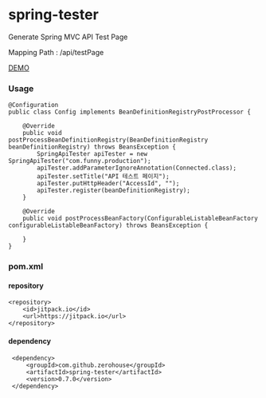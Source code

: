 # spring-tester

    
    


Generate Spring MVC API Test Page

Mapping Path : /api/testPage

[DEMO](https://rawgit.com/zerohouse/spring-tester/master/test.html)
    
### Usage
    
    @Configuration
    public class Config implements BeanDefinitionRegistryPostProcessor {
    
        @Override
        public void postProcessBeanDefinitionRegistry(BeanDefinitionRegistry beanDefinitionRegistry) throws BeansException {
            SpringApiTester apiTester = new SpringApiTester("com.funny.production");
            apiTester.addParameterIgnoreAnnotation(Connected.class);
            apiTester.setTitle("API 테스트 페이지");
            apiTester.putHttpHeader("AccessId", "");
            apiTester.register(beanDefinitionRegistry);
        }
    
        @Override
        public void postProcessBeanFactory(ConfigurableListableBeanFactory configurableListableBeanFactory) throws BeansException {
    
        }
    }
    
    
### pom.xml
#### repository
    <repository>
        <id>jitpack.io</id>
        <url>https://jitpack.io</url>
    </repository>
    
#### dependency    
     <dependency>
         <groupId>com.github.zerohouse</groupId>
         <artifactId>spring-tester</artifactId>
         <version>0.7.0</version>
     </dependency>
    
   
